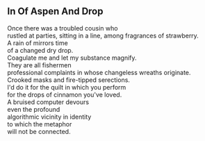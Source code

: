 In Of Aspen And Drop
--------------------
Once there was a troubled cousin who  
rustled at parties, sitting in a line, among fragrances of strawberry.  
A rain of mirrors time  
of a changed dry drop.  
Coagulate me and let my substance magnify.  
They are all fishermen  
professional complaints in whose changeless wreaths originate.  
Crooked masks and fire-tipped serections.  
I'd do it for the quilt in which you perform  
for the drops of cinnamon you've loved.  
A bruised computer devours  
even the profound  
algorithmic vicinity in identity  
to which the metaphor  
will not be connected.  
